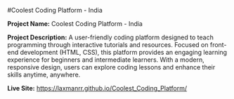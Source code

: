 #Coolest Coding Platform - India

**Project Name:**
Coolest Coding Platform - India

**Project Description:**
A user-friendly coding platform designed to teach programming through interactive tutorials and resources. Focused on front-end development (HTML, CSS), this platform provides an engaging learning experience for beginners and intermediate learners. With a modern, responsive design, users can explore coding lessons and enhance their skills anytime, anywhere.

**Live Site:** https://laxmanrr.github.io/Coolest_Coding_Platform/
